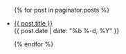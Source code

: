 <html>
<head>
</head>
<body>
   <ul>
        {% for post in paginator.posts %}
        <li>
          <p>
            <a href="{{ site.baseurl}}{{ post.url }}"> {{ post.title }}</a><br />
          {{ post.date | date: "%b %-d, %Y" }}
          </p>
        </li>
        {% endfor %}
      </ul>
</body>
</html>

